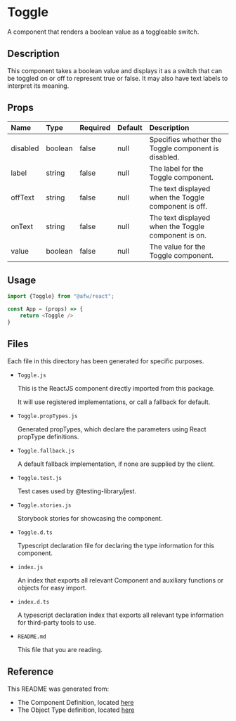 # Toggle

A component that renders a boolean value as a toggleable switch.

## Description
This component takes a boolean value and displays it as a switch that can be toggled on or off to represent true or false. It may also have text labels to interpret its meaning.

## Props
| Name | Type | Required | Default | Description |
|:----------|:----------|:----|:------------|:------------|
|disabled|boolean|false|null|Specifies whether the Toggle component is disabled.|
|label|string|false|null|The label for the Toggle component.|
|offText|string|false|null|The text displayed when the Toggle component is off.|
|onText|string|false|null|The text displayed when the Toggle component is on.|
|value|boolean|false|null|The value for the Toggle component.|

## Usage
```js
import {Toggle} from "@afw/react";

const App = (props) => {
    return <Toggle />
}
```

## Files
Each file in this directory has been generated for specific purposes.
 * `Toggle.js`

   This is the ReactJS component directly imported from this package.

   It will use registered implementations, or call a fallback for default.
 * `Toggle.propTypes.js`

   Generated propTypes, which declare the parameters using React propType definitions.

 * `Toggle.fallback.js`

   A default fallback implementation, if none are supplied by the client.

 * `Toggle.test.js`

   Test cases used by @testing-library/jest.

 * `Toggle.stories.js`

   Storybook stories for showcasing the component.

 * `Toggle.d.ts`

   Typescript declaration file for declaring the type information for this component.

 * `index.js`

   An index that exports all relevant Component and auxiliary functions or objects for easy import.

 * `index.d.ts`

   A typescript declaration index that exports all relevant type information for third-party tools to use.

 * `README.md`

   This file that you are reading.

## Reference
This README was generated from:
  * The Component Definition, located [here](/src/afw_components/generate/objects/_AdaptiveLayoutComponentType_/Toggle.json)
  * The Object Type definition, located [here](/src/afw_components/generate/objects/_AdaptiveObjectType_/_AdaptiveLayoutComponentType_Toggle.json)

